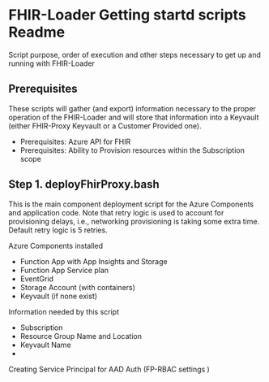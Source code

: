 # FHIR-Loader Getting startd scripts Readme
Script purpose, order of execution and other steps necessary to get up and running with FHIR-Loader


## Prerequisites 

These scripts will gather (and export) information necessary to the proper operation of the FHIR-Loader and will store that information into a Keyvault (either FHIR-Proxy Keyvault or a Customer Provided one). 

 - Prerequisites:  Azure API for FHIR
 - Prerequisites:  Ability to Provision resources within the Subscription scope


## Step 1.  deployFhirProxy.bash
This is the main component deployment script for the Azure Components and application code.  Note that retry logic is used to account for provisioning delays, i.e., networking provisioning is taking some extra time.  Default retry logic is 5 retries.   

Azure Components installed 
 - Function App with App Insights and Storage 
 - Function App Service plan 
 - EventGrid 
 - Storage Account (with containers)
 - Keyvault (if none exist)

Information needed by this script 
 - Subscription
 - Resource Group Name and Location 
 - Keyvault Name 
 - 


 

Creating Service Principal for AAD Auth (FP-RBAC settings )